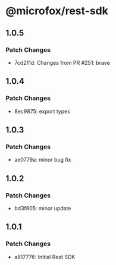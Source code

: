 # @microfox/rest-sdk

## 1.0.5

### Patch Changes

- 7cd211d: Changes from PR #251: brave

## 1.0.4

### Patch Changes

- 8ec9875: export types

## 1.0.3

### Patch Changes

- ae0779a: minor bug fix

## 1.0.2

### Patch Changes

- bd3f805: minor update

## 1.0.1

### Patch Changes

- a817776: Initial Rest SDK
